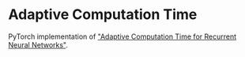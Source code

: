 # Adaptive Computation Time

PyTorch implementation of ["Adaptive Computation Time for Recurrent Neural Networks"](https://arxiv.org/abs/1603.08983).

